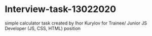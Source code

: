 # Interview-task-13022020
simple calculator task
created by Ihor Kurylov for Trainee/ Junior JS Developer (JS, СSS, HTML) position
